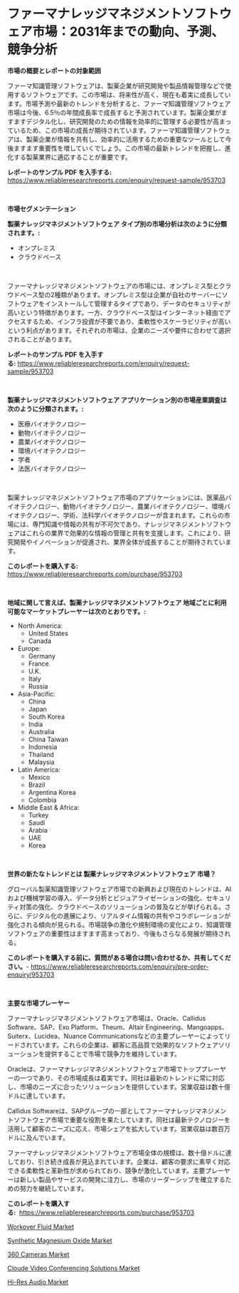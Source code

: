 <p><h1>ファーマナレッジマネジメントソフトウェア市場：2031年までの動向、予測、競争分析</h1></p><p><strong>市場の概要とレポートの対象範囲</strong></p>
<p><p>ファーマ知識管理ソフトウェアは、製薬企業が研究開発や製品情報管理などで使用するソフトウェアです。この市場は、将来性が高く、現在も着実に成長しています。市場予測や最新のトレンドを分析すると、ファーマ知識管理ソフトウェア市場は今後、6.5％の年間成長率で成長すると予測されています。製薬企業がますますデジタル化し、研究開発のための情報を効率的に管理する必要性が高まっているため、この市場の成長が期待されています。ファーマ知識管理ソフトウェアは、製薬企業が情報を共有し、効率的に活用するための重要なツールとして今後ますます重要性を増していくでしょう。この市場の最新トレンドを把握し、進化する製薬業界に適応することが重要です。</p></p>
<p><strong>レポートのサンプル PDF を入手する:</strong> <a href="https://www.reliableresearchreports.com/enquiry/request-sample/953703">https://www.reliableresearchreports.com/enquiry/request-sample/953703</a></p>
<p>&nbsp;</p>
<p><strong>市場セグメンテーション</strong></p>
<p><strong>製薬ナレッジマネジメントソフトウェア タイプ別の市場分析は次のように分類されます。:</strong></p>
<p><ul><li>オンプレミス</li><li>クラウドベース</li></ul></p>
<p>&nbsp;</p>
<p><p>ファーマナレッジマネジメントソフトウェアの市場には、オンプレミス型とクラウドベース型の2種類があります。オンプレミス型は企業が自社のサーバーにソフトウェアをインストールして管理するタイプであり、データのセキュリティが高いという特徴があります。一方、クラウドベース型はインターネット経由でアクセスするため、インフラ投資が不要であり、柔軟性やスケーラビリティが高いという利点があります。それぞれの市場は、企業のニーズや要件に合わせて選択されることがあります。</p></p>
<p><strong>レポートのサンプル PDF を入手する:</strong>&nbsp;<a href="https://www.reliableresearchreports.com/enquiry/request-sample/953703">https://www.reliableresearchreports.com/enquiry/request-sample/953703</a></p>
<p>&nbsp;</p>
<p><strong> 製薬ナレッジマネジメントソフトウェア アプリケーション別の市場産業調査は次のように分類されます。:</strong></p>
<p><ul><li>医療バイオテクノロジー</li><li>動物バイオテクノロジー</li><li>農業バイオテクノロジー</li><li>環境バイオテクノロジー</li><li>学者</li><li>法医バイオテクノロジー</li></ul></p>
<p>&nbsp;</p>
<p><p>製薬ナレッジマネジメントソフトウェア市場のアプリケーションには、医薬品バイオテクノロジー、動物バイオテクノロジー、農業バイオテクノロジー、環境バイオテクノロジー、学術、法科学バイオテクノロジーが含まれます。これらの市場には、専門知識や情報の共有が不可欠であり、ナレッジマネジメントソフトウェアはこれらの業界で効果的な情報の管理と共有を支援します。これにより、研究開発やイノベーションが促進され、業界全体が成長することが期待されています。</p></p>
<p><strong>このレポートを購入する:</strong>&nbsp; <a href="https://www.reliableresearchreports.com/purchase/953703">https://www.reliableresearchreports.com/purchase/953703</a></p>
<p>&nbsp;</p>
<p><strong>地域に関して言えば、製薬ナレッジマネジメントソフトウェア 地域ごとに利用可能なマーケットプレーヤーは次のとおりです。:</strong></p>
<p><ul>
    <li>
        North America:
        <ul>
            <li>United States</li>
            <li>Canada</li>
        </ul>
    </li>
    <li>
        Europe:
        <ul>
            <li>Germany</li>
            <li>France</li>
            <li>U.K.</li>
            <li>Italy</li>
            <li>Russia</li>
        </ul>
    </li>
    <li>
        Asia-Pacific:
        <ul>
            <li>China</li>
            <li>Japan</li>
            <li>South Korea</li>
            <li>India</li>
            <li>Australia</li>
            <li>China Taiwan</li>
            <li>Indonesia</li>
            <li>Thailand</li>
            <li>Malaysia</li>
        </ul>
    </li>
    <li>
        Latin America:
        <ul>
            <li>Mexico</li>
            <li>Brazil</li>
            <li>Argentina Korea</li>
            <li>Colombia</li>
        </ul>
    </li>
    <li>
        Middle East & Africa:
        <ul>
            <li>Turkey</li>
            <li>Saudi</li>
            <li>Arabia</li>
            <li>UAE</li>
            <li>Korea</li>
        </ul>
    </li>
    </ul></p>
<p>&nbsp;</p>
<p><strong>世界の新たなトレンドとは 製薬ナレッジマネジメントソフトウェア 市場？</strong></p>
<p><p>グローバル製薬知識管理ソフトウェア市場での新興および現在のトレンドは、AIおよび機械学習の導入、データ分析とビジュアライゼーションの強化、セキュリティ対策の強化、クラウドベースのソリューションの普及などが挙げられる。さらに、デジタル化の進展により、リアルタイム情報の共有やコラボレーションが強化される傾向が見られる。市場競争の激化や規制環境の変化により、知識管理ソフトウェアの重要性はますます高まっており、今後もさらなる発展が期待される。</p></p>
<p><strong>このレポートを購入する前に、質問がある場合は問い合わせるか、共有してください。</strong>- <a href="https://www.reliableresearchreports.com/enquiry/pre-order-enquiry/953703">https://www.reliableresearchreports.com/enquiry/pre-order-enquiry/953703</a></p>
<p>&nbsp;</p>
<p><strong>主要な市場プレーヤー</strong></p>
<p><p>ファーマナレッジマネジメントソフトウェア市場は、Oracle、Callidus Software、SAP、Exo Platform、Theum、Altair Engineering、Mangoapps、Suiterx、Lucidea、Nuance Communicationsなどの主要プレーヤーによってリードされています。これらの企業は、顧客に高品質で効果的なソフトウェアソリューションを提供することで市場で競争力を維持しています。</p><p>Oracleは、ファーマナレッジマネジメントソフトウェア市場でトッププレーヤーの一つであり、その市場成長は着実です。同社は最新のトレンドに常に対応し、市場のニーズに合ったソリューションを提供しています。営業収益は数十億ドルに達しています。</p><p>Callidus Softwareは、SAPグループの一部としてファーマナレッジマネジメントソフトウェア市場で重要な役割を果たしています。同社は最新テクノロジーを活用して顧客のニーズに応え、市場シェアを拡大しています。営業収益は数百万ドルに及んでいます。</p><p>ファーマナレッジマネジメントソフトウェア市場全体の規模は、数十億ドルに達しており、引き続き成長が見込まれています。企業は、顧客の要求に素早く対応できる柔軟性と革新性が求められており、競争が激化しています。主要プレーヤーは新しい製品やサービスの開発に注力し、市場のリーダーシップを確立するための努力を継続しています。</p></p>
<p><strong>このレポートを購入する:</strong>&nbsp;&nbsp;<a href="https://www.reliableresearchreports.com/purchase/953703">https://www.reliableresearchreports.com/purchase/953703</a></p>
<p><p><a href="https://view.publitas.com/reportprime-1/workover-fluid-market-insights-market-players-and-forecast-till-2031/">Workover Fluid Market</a></p><p><a href="https://view.publitas.com/reportprime-1/synthetic-magnesium-oxide-market-size-growth-and-forecast-from-2024-2031/">Synthetic Magnesium Oxide Market</a></p><p><a href="https://invited-way-688.notion.site/360-Cameras-Market-Growth-Market-Trends-COVID-19-Impact-and-Forecasts-for-period-from-2024-2031-204cd74f23ad4056be2c131adca97f6c">360 Cameras Market</a></p><p><a href="https://mire-aunt-385.notion.site/Cloude-Video-Conferencing-Solutions-Market-Research-Report-Provides-Critical-Insights-that-can-help--48e1d7f5ae4c4c4fb25074ad24ba8e59">Cloude Video Conferencing Solutions Market</a></p><p><a href="https://butternut-bug-553.notion.site/Hi-Res-Audio-Market-Size-Reflecting-a-Forecast-Till-2031-Market-By-Type-By-Application-and-By-Geog-7b50ecab51c6495b8b19ef62b7f18a1b">Hi-Res Audio Market</a></p></p>